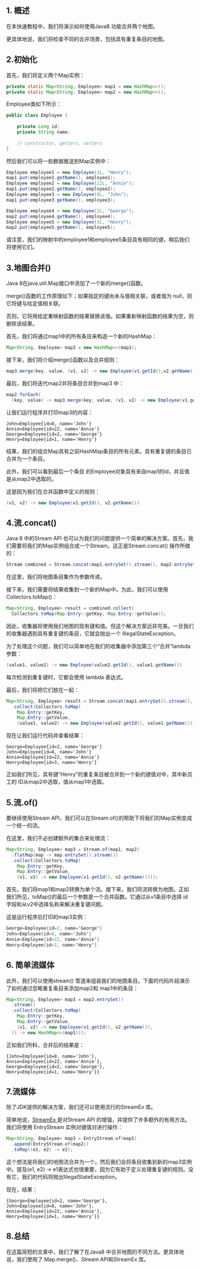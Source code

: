 ## 1. 概述

在本快速教程中，我们将演示如何使用Java8 功能合并两个地图。

更具体地说，我们将检查不同的合并场景，包括具有重复条目的地图。

## 2.初始化

首先，我们将定义两个Map实例：

```java
private static Map<String, Employee> map1 = new HashMap<>();
private static Map<String, Employee> map2 = new HashMap<>();
```

Employee类如下所示：

```java
public class Employee {
 
    private Long id;
    private String name;
 
    // constructor, getters, setters
}
```

然后我们可以将一些数据推送到Map实例中：

```java
Employee employee1 = new Employee(1L, "Henry");
map1.put(employee1.getName(), employee1);
Employee employee2 = new Employee(22L, "Annie");
map1.put(employee2.getName(), employee2);
Employee employee3 = new Employee(8L, "John");
map1.put(employee3.getName(), employee3);

Employee employee4 = new Employee(2L, "George");
map2.put(employee4.getName(), employee4);
Employee employee5 = new Employee(3L, "Henry");
map2.put(employee5.getName(), employee5);
```

请注意，我们的映射中的employee1和employee5条目具有相同的键，稍后我们将使用它们。

## 3.地图合并()

Java 8在java.util.Map接口中添加了一个新的merge()函数。

merge()函数的工作原理如下；如果指定的键尚未与值相关联，或者值为 null，则它将键与给定值相关联。

否则，它将用给定重映射函数的结果替换该值。如果重新映射函数的结果为空，则删除该结果。

首先，我们将通过map1中的所有条目来构造一个新的HashMap：

```java
Map<String, Employee> map3 = new HashMap<>(map1);
```

接下来，我们将介绍merge()函数以及合并规则：

```java
map3.merge(key, value, (v1, v2) -> new Employee(v1.getId(),v2.getName())
```

最后，我们将迭代map2并将条目合并到map3 中：

```java
map2.forEach(
  (key, value) -> map3.merge(key, value, (v1, v2) -> new Employee(v1.getId(),v2.getName())));
```

让我们运行程序并打印map3的内容：

```plaintext
John=Employee{id=8, name='John'}
Annie=Employee{id=22, name='Annie'}
George=Employee{id=2, name='George'}
Henry=Employee{id=1, name='Henry'}
```

结果，我们的组合Map具有之前HashMap条目的所有元素。具有重复键的条目已合并为一个条目。

此外，我们可以看到最后一个条目 的Employee对象具有来自map1的id，并且值是从map2中选取的。

这是因为我们在合并函数中定义的规则：

```java
(v1, v2) -> new Employee(v1.getId(), v2.getName())
```

## 4.流.concat()

Java 8 中的Stream API 也可以为我们的问题提供一个简单的解决方案。首先，我们需要将我们的Map实例组合成一个Stream。这正是Stream.concat() 操作所做的：

```java
Stream combined = Stream.concat(map1.entrySet().stream(), map2.entrySet().stream());
```

在这里，我们将地图条目集作为参数传递。

接下来，我们需要将结果收集到一个新的Map中。为此，我们可以使用Collectors.toMap()：

```java
Map<String, Employee> result = combined.collect(
  Collectors.toMap(Map.Entry::getKey, Map.Entry::getValue));
```

因此，收集器将使用我们地图的现有键和值。但这个解决方案远非完美。一旦我们的收集器遇到具有重复键的条目，它就会抛出一个 IllegalStateException。

为了处理这个问题，我们可以简单地在我们的收集器中添加第三个“合并”lambda 参数：

```java
(value1, value2) -> new Employee(value2.getId(), value1.getName())
```

每次检测到重复键时，它都会使用 lambda 表达式。

最后，我们将把它们放在一起：

```java
Map<String, Employee> result = Stream.concat(map1.entrySet().stream(), map2.entrySet().stream())
  .collect(Collectors.toMap(
    Map.Entry::getKey, 
    Map.Entry::getValue,
    (value1, value2) -> new Employee(value2.getId(), value1.getName())));
```

现在让我们运行代码并查看结果：

```plaintext
George=Employee{id=2, name='George'}
John=Employee{id=8, name='John'}
Annie=Employee{id=22, name='Annie'}
Henry=Employee{id=3, name='Henry'}
```

正如我们所见，具有键“Henry”的重复条目被合并到一个新的键值对中，其中新员工的 ID从map2中选取，值从map1中选取。

## 5.流.of()

要继续使用Stream API，我们可以在Stream.of()的帮助下将我们的Map实例变成一个统一的流。

在这里，我们不必创建额外的集合来处理流：

```java
Map<String, Employee> map3 = Stream.of(map1, map2)
  .flatMap(map -> map.entrySet().stream())
  .collect(Collectors.toMap(
    Map.Entry::getKey,
    Map.Entry::getValue,
    (v1, v2) -> new Employee(v1.getId(), v2.getName())));
```

首先，我们将map1和map2转换为单个流。接下来，我们将流转换为地图。正如我们所见，toMap()的最后一个参数是一个合并函数。它通过从v1条目中选择 id 字段和从v2中选择名称来解决重复键问题。

这是运行程序后打印的map3实例：

```java
George=Employee{id=2, name='George'}
John=Employee{id=8, name='John'}
Annie=Employee{id=22, name='Annie'}
Henry=Employee{id=1, name='Henry'}
```

## 6. 简单流媒体

此外，我们可以使用stream() 管道来组装我们的地图条目。下面的代码片段演示了如何通过忽略重复条目来添加map2和 map1中的条目：

```java
Map<String, Employee> map3 = map2.entrySet()
  .stream()
  .collect(Collectors.toMap(
    Map.Entry::getKey,
    Map.Entry::getValue,
    (v1, v2) -> new Employee(v1.getId(), v2.getName()),
  () -> new HashMap<>(map1)));
```

正如我们所料，合并后的结果是：

```plaintext
{John=Employee{id=8, name='John'}, 
Annie=Employee{id=22, name='Annie'}, 
George=Employee{id=2, name='George'}, 
Henry=Employee{id=1, name='Henry'}}
```

## 7.流媒体

除了JDK提供的解决方案，我们还可以使用流行的StreamEx 库。

简单地说，[StreamEx ](https://www.baeldung.com/streamex)是对Stream API 的增强，并提供了许多额外的有用方法。我们将使用 EntryStream 实例对键值对进行操作：

```java
Map<String, Employee> map3 = EntryStream.of(map1)
  .append(EntryStream.of(map2))
  .toMap((e1, e2) -> e1);
```

这个想法是将我们的地图流合并为一个。然后我们会将条目收集到新的map3实例中。提及(e1, e2) -> e1表达式也很重要，因为它有助于定义处理重复键的规则。没有它，我们的代码将抛出IllegalStateException。

现在，结果：

```plaintext
{George=Employee{id=2, name='George'}, 
John=Employee{id=8, name='John'}, 
Annie=Employee{id=22, name='Annie'}, 
Henry=Employee{id=1, name='Henry'}}
```

## 8.总结

在这篇简短的文章中，我们了解了在Java8 中合并地图的不同方法。更具体地说，我们使用了 Map.merge()、Stream API和StreamEx 库。